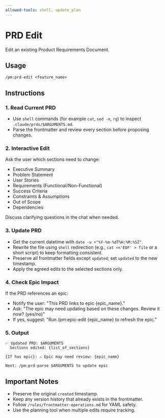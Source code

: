 ```yaml
---
allowed-tools: shell, update_plan
---
```


# PRD Edit

Edit an existing Product Requirements Document.

## Usage
```
/pm:prd-edit <feature_name>
```

## Instructions

### 1. Read Current PRD
- Use `shell` commands (for example `cat`, `sed -n`, `rg`) to inspect `.claude/prds/$ARGUMENTS.md`.
- Parse the frontmatter and review every section before proposing changes.

### 2. Interactive Edit
Ask the user which sections need to change:
- Executive Summary
- Problem Statement
- User Stories
- Requirements (Functional/Non-Functional)
- Success Criteria
- Constraints & Assumptions
- Out of Scope
- Dependencies

Discuss clarifying questions in the chat when needed.

### 3. Update PRD
- Get the current datetime with `date -u +"%Y-%m-%dT%H:%M:%SZ"`.
- Rewrite the file using `shell` redirection (e.g., `cat <<'EOF' > file` or a short script) to keep formatting consistent.
- Preserve all frontmatter fields except `updated`; set `updated` to the new timestamp.
- Apply the agreed edits to the selected sections only.

### 4. Check Epic Impact
If the PRD references an epic:
- Notify the user: "This PRD links to epic {epic_name}."
- Ask: "The epic may need updating based on these changes. Review it now? (yes/no)"
- If yes, suggest: "Run /pm:epic-edit {epic_name} to refresh the epic."

### 5. Output
```
✅ Updated PRD: $ARGUMENTS
  Sections edited: {list_of_sections}

{If has epic}: ⚠️ Epic may need review: {epic_name}

Next: /pm:prd-parse $ARGUMENTS to update epic
```

## Important Notes
- Preserve the original `created` timestamp.
- Keep any version history that already exists in the frontmatter.
- Follow `/rules/frontmatter-operations.md` for YAML safety.
- Use the planning tool when multiple edits require tracking.
